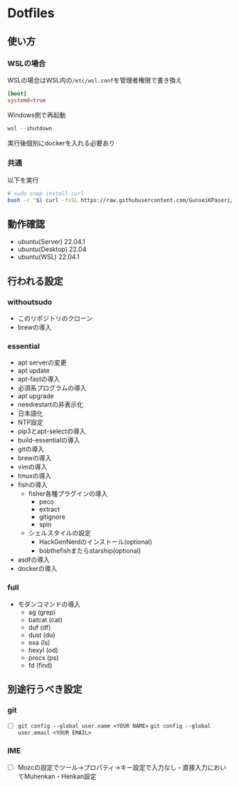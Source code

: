 # Dotfiles

## 使い方

### WSLの場合

WSLの場合はWSL内の`/etc/wsl.conf`を管理者権限で書き換え

```toml:/etc/wsl.conf
[boot]
systemd=true
```

Windows側で再起動

```ps1
wsl --shutdown
```

実行後個別にdockerを入れる必要あり

### 共通

以下を実行

```sh
# sudo snap install curl
bash -c "$( curl -fsSL https://raw.githubusercontent.com/GunseiKPaseri/.dotfiles/main/setup.sh )"
```

## 動作確認

- ubuntu(Server) 22.04.1
- ubuntu(Desktop) 22.04
- ubuntu(WSL) 22.04.1

## 行われる設定

### withoutsudo

- このリポジトリのクローン
- brewの導入

### essential

- apt serverの変更
- apt update
- apt-fastの導入
- 必須系プログラムの導入
- apt upgrade
- needrestartの非表示化
- 日本語化
- NTP設定
- pip3とapt-selectの導入
- build-essentialの導入
- gitの導入
- brewの導入
- vimの導入
- tmuxの導入
- fishの導入
  - fisher各種プラグインの導入
    - peco
    - extract
    - gitignore
    - spin
  - シェルスタイルの設定
    - HackGenNerdのインストール(optional)
    - bobthefishまたらstarship(optional)
- asdfの導入
- dockerの導入

### full

- モダンコマンドの導入
  - ag (grep)
  - batcat (cat)
  - duf (df)
  - dust (du)
  - exa (ls)
  - hexyl (od)
  - procs (ps)
  - fd (find)

## 別途行うべき設定

### git

- [ ] `git config --global user.name <YOUR NAME>` `git config --global user.email <YOUR EMAIL>`

### IME

- [ ] Mozcの設定でツール→プロパティ→キー設定で入力なし・直接入力においてMuhenkan・Henkan設定
